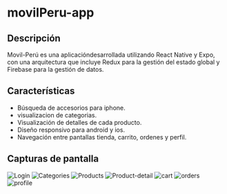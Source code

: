 # movilPeru-app

## Descripción
Movil-Perú es una aplicacióndesarrollada utilizando React Native y Expo, con una arquitectura que incluye Redux para la gestión del estado global y Firebase para la gestión de datos.

## Características

- Búsqueda de accesorios para iphone.
- visualizacion de categorias.
- Visualización de detalles de cada producto.
- Diseño responsivo para android y ios.
- Navegación entre pantallas tienda, carrito, ordenes y perfil.

## Capturas de pantalla

![Login](./assets/capturas-app/screeshoot-login.PNG)
![Categories](./assets/capturas-app/screeshoot-categories.PNG)
![Products](./assets/capturas-app/screeshoot-products.PNG)
![Product-detail](./assets/capturas-app/screeshoot-productDetail.PNG)
![cart](./assets/capturas-app/screeshoots-cart.PNG)
![orders](./assets/capturas-app/screeshoot-orders.PNG)
![profile](./assets/capturas-app/screeshoot-profile.PNG)
